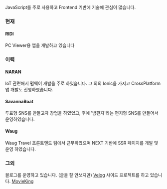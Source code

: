 JavaScript를 주로 사용하고 Frontend 기반에 기술에 관심이 많습니다.

### 현재
#### RIDI
PC Viewer용 앱을 개발하고 있습니다

### 이력
#### NARAN
IoT 관련해서 펌웨어 개발을 주로 하였습니다. 그 외의 Ionic을 가지고 CrossPlatform 앱 개발도 진행하였습니다.

#### SavannaBoat
투표형 SNS를 만들고자 창업을 하였었고, 후에 '밤편지'라는 편지형 SNS를 만들어서 운영하였습니다.

#### Waug
Waug Travel 프론트엔드 팀에서 근무하였으며 NEXT 기반에 SSR 페이지를 개발 및 운영 하였습니다.

### 그외
블로그를 운영하고 있습니다. (글을 잘 안쓰지만) [Velog](https://velog.io/@eomttt)
사이드 프로젝트를 하고 있습니다. [MovieKing](https://github.com/eomttt/movie-king)

